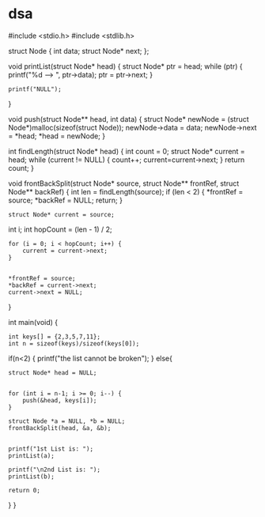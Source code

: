 # dsa
#include <stdio.h>
#include <stdlib.h>


struct Node
{
	int data;
	struct Node* next;
};


void printList(struct Node* head)
{
	struct Node* ptr = head;
	while (ptr)
	{
		printf("%d —> ", ptr->data);
		ptr = ptr->next;
	}

	printf("NULL");
}


void push(struct Node** head, int data)
{
	struct Node* newNode = (struct Node*)malloc(sizeof(struct Node));
	newNode->data = data;
	newNode->next = *head;
	*head = newNode;
}


int findLength(struct Node* head)
{
	int count = 0;
	struct Node* current = head;
	while (current != NULL)
	{
		count++;
		current=current->next;
	}
	return count;
}


void frontBackSplit(struct Node* source, struct Node** frontRef, struct Node** backRef)
{
	int len = findLength(source);
	if (len < 2)
	{
		*frontRef = source;
		*backRef = NULL;
		return;
	}

	struct Node* current = source;
int i;
	int hopCount = (len - 1) / 2;	

	for (i = 0; i < hopCount; i++) {
		current = current->next;
	}


	*frontRef = source;
	*backRef = current->next;
	current->next = NULL;
}

int main(void)
{

	int keys[] = {2,3,5,7,11};
	int n = sizeof(keys)/sizeof(keys[0]);
if(n<2)
{ printf("the list cannot be broken");
}
else{
	
	struct Node* head = NULL;

	
	for (int i = n-1; i >= 0; i--) {
		push(&head, keys[i]);
	}

	struct Node *a = NULL, *b = NULL;
	frontBackSplit(head, &a, &b);

	
	printf("1st List is: ");
	printList(a);

	printf("\n2nd List is: ");
	printList(b);

	return 0;
}
}
